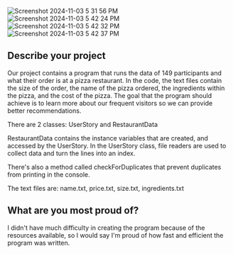 
![Screenshot 2024-11-03 5 31 56 PM](https://github.com/user-attachments/assets/f6b800fb-7b6a-477e-a49b-35a2ec10c352)
![Screenshot 2024-11-03 5 42 24 PM](https://github.com/user-attachments/assets/863211fc-d18f-4f98-b00d-2949ba1dc30c)
![Screenshot 2024-11-03 5 42 32 PM](https://github.com/user-attachments/assets/51397c30-a1d8-43d6-93b5-524e93bb6270)
![Screenshot 2024-11-03 5 42 37 PM](https://github.com/user-attachments/assets/d3dd8f4d-930f-4725-8fdf-fa6ebc9e51b8)


## Describe your project

Our project contains a program that runs the data of 149 participants and what their order is at a pizza restaurant. In the code, the text files contain the size of the order, the name of the pizza ordered, the ingredients within the pizza, and the cost of the pizza. The goal that the program should achieve is to learn more about our frequent visitors so we can provide better recommendations. 

There are 2 classes: UserStory and RestaurantData

RestaurantData contains the instance variables that are created, and accessed by the UserStory. In the UserStory class, file readers are used to collect data and turn the lines into an index. 

There's also a method called checkForDuplicates that prevent duplicates from printing in the console. 

The text files are: name.txt, price.txt, size.txt, ingredients.txt 

## What are you most proud of?

I didn't have much difficulty in creating the program because of the resources available, so I would say I'm proud of how fast and efficient the program was written. 
